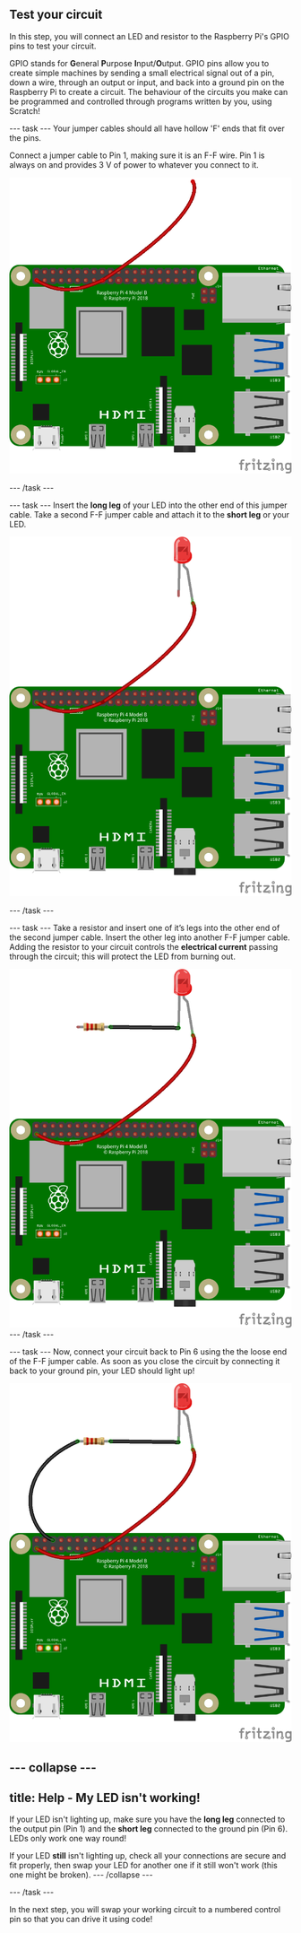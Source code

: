 ## Test your circuit

In this step, you will connect an LED and resistor to the Raspberry Pi's GPIO pins to test your circuit.

GPIO stands for **G**eneral **P**urpose **I**nput/**O**utput. GPIO pins allow you to create simple machines by sending a small electrical signal out of a pin, down a wire, through an output or input, and back into a ground pin on the Raspberry Pi to create a circuit. The behaviour of the circuits you make can be programmed and controlled through programs written by you, using Scratch!

--- task ---
Your jumper cables should all have hollow 'F' ends that fit over the pins. 

Connect a jumper cable to Pin 1, making sure it is an F-F wire. Pin 1 is always on and provides 3 V of power to whatever you connect to it.  

![Circuit diagram of a jumper cable wired to 3V3 on a Raspberry Pi.](images/Pi_jumper_Test1.png)

--- /task ---

--- task ---
Insert the **long leg** of your LED into the other end of this jumper cable. Take a second F-F jumper cable and attach it to the **short leg** or your LED.

![Circuit diagram of a jumper cable with an LED wired in series to 3V3 on a Raspberry Pi.](images/Pi_LED_test2.png)

--- /task ---

--- task ---
Take a resistor and insert one of it’s legs into the other end of the second jumper cable. Insert the other leg into another F-F jumper cable. Adding the resistor to your circuit controls the **electrical current** passing through the circuit; this will protect the LED from burning out. 

![Circuit diagram of a jumper cable with a resistor and LED wired in series to 3V3 on a Raspberry Pi.](images/Pi_resistor_test3.png)
--- /task ---

--- task ---
Now, connect your circuit back to Pin 6 using the the loose end of the F-F jumper cable. As soon as you close the circuit by connecting it back to your ground pin, your LED should light up! 

![Circuit diagram of a completed circuit with a jumper cable with a resistor and LED wired in series to 3V3 on a Raspberry Pi.](images/Pi_1_complete.png)

--- collapse ---
---
title: Help - My LED isn't working!
---
If your LED isn't lighting up, make sure you have the **long leg** connected to the output pin (Pin 1) and the **short leg** connected to the ground pin (Pin 6). LEDs only work one way round!

If your LED **still** isn't lighting up, check all your connections are secure and fit properly, then swap your LED for another one if it still won't work (this one might be broken).
--- /collapse ---

--- /task ---


In the next step, you will swap your working circuit to a numbered control pin so that you can drive it using code!

